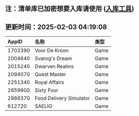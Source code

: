 ## 注：清单库已加密想要入库请使用 ([入库工具](https://github.com/BlankTMing/ManifestAutoUpdate/releases))

## 更新时间：2025-02-03 04:19:08
| AppID | 名称 | 类型  |
| :-------------------- | :----------------------------- | :----------- |
| 1702390 | Voor De Kroon| Game |
| 2004640 | Svarog's Dream| Game |
| 2015240 | Dwarven Realms| Game |
| 2094070 | Quest Master| Game |
| 2251340 | Royal Affairs| Game |
| 2659900 | Sixty Four| Game |
| 2986370 | Food Delivery Simulator| Game |
| 612720 | SAELIG| Game |
